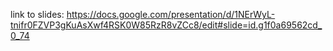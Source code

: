 link to slides: https://docs.google.com/presentation/d/1NErWyL-tnifr0FZVP3gKuAsXwf4RSK0W85RzR8vZCc8/edit#slide=id.g1f0a69562cd_0_74  
